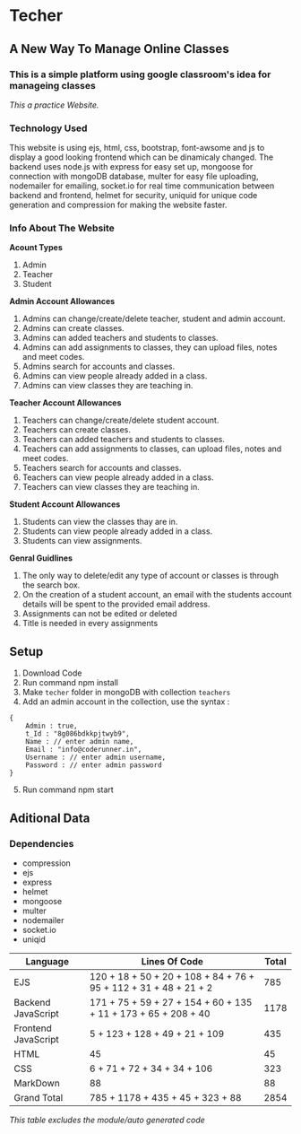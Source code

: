 # Techer
## A New Way To Manage Online Classes

### This is a simple platform using google classroom's idea for manageing classes
*This a practice Website.*

### Technology Used
This website is using ejs, html, css, bootstrap, font-awsome and js to display a good looking frontend which can be dinamicaly changed.
The backend uses node.js with express for easy set up, mongoose for connection with mongoDB database, multer for easy file uploading, nodemailer for emailing, socket.io for real time communication between backend and frontend, helmet for security, uniquid for unique code generation and compression for making the website faster. 

### Info About The Website

__Acount Types__
1. Admin 
2. Teacher 
3. Student

__Admin Account Allowances__
1. Admins can change/create/delete teacher, student and admin account.
2. Admins can create classes.
3. Admins can added teachers and students to classes.
4. Admins can add assignments to classes, they can upload files, notes and meet codes.
5. Admins search for accounts and classes.
6. Admins can view people already added in a class.
7. Admins can view classes they are teaching in.

__Teacher Account Allowances__
1. Teachers can change/create/delete student account.
2. Teachers can create classes.
3. Teachers can added teachers and students to classes.
4. Teachers can add assignments to classes, can upload files, notes and meet codes.
5. Teachers search for accounts and classes.
6. Teachers can view people already added in a class.
7. Teachers can view classes they are teaching in.

__Student Account Allowances__
1. Students can view the classes thay are in.
1. Students can view people already added in a class.
1. Students can view assignments.

__Genral Guidlines__
1. The only way to delete/edit any type of account or classes is through the search box.
2. On the creation of a student account, an email with the students account details will be spent to the provided email address.
3. Assignments can not be edited or deleted
4. Title is needed in every assignments

## Setup
1. Download Code
2. Run command npm install
3. Make ```techer``` folder in mongoDB with collection ```teachers```
4. Add an admin account in the collection, use the syntax :
```
{
    Admin : true,
    t_Id : "8g086bdkkpjtwyb9",
    Name : // enter admin name,
    Email : "info@coderunner.in",
    Username : // enter admin username,
    Password : // enter admin password
}
```
5. Run command npm start

## Aditional Data

### Dependencies
* compression
* ejs
* express
* helmet
* mongoose
* multer
* nodemailer
* socket.io
* uniqid



Language | Lines Of Code | Total
-------- | ------------- | -----
EJS | 120 + 18 + 50 + 20 + 108 + 84 + 76 + 95 + 112 + 31 + 48 + 21 + 2 | 785
Backend JavaScript | 171 + 75 + 59 + 27 + 154 + 60 + 135 + 11 + 173 + 65 + 208 + 40 | 1178
Frontend JavaScript |  5 + 123 + 128 + 49 + 21 + 109 | 435
HTML | 45 | 45
CSS | 6 + 71 + 72 + 34 + 34 + 106 | 323
MarkDown | 88 | 88
Grand Total | 785 + 1178 + 435 + 45 + 323 + 88 | 2854

*This table excludes the module/auto generated code*